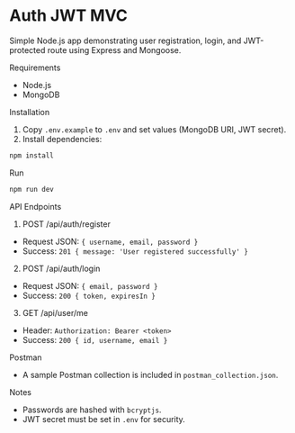 # Auth JWT MVC

Simple Node.js app demonstrating user registration, login, and JWT-protected route using Express and Mongoose.

Requirements
- Node.js
- MongoDB

Installation
1. Copy `.env.example` to `.env` and set values (MongoDB URI, JWT secret).
2. Install dependencies:

```powershell
npm install
```

Run

```powershell
npm run dev
```

API Endpoints

1. POST /api/auth/register
 - Request JSON: `{ username, email, password }`
 - Success: `201 { message: 'User registered successfully' }`

2. POST /api/auth/login
 - Request JSON: `{ email, password }`
 - Success: `200 { token, expiresIn }`

3. GET /api/user/me
 - Header: `Authorization: Bearer <token>`
 - Success: `200 { id, username, email }`

Postman
- A sample Postman collection is included in `postman_collection.json`.

Notes
- Passwords are hashed with `bcryptjs`.
- JWT secret must be set in `.env` for security.
